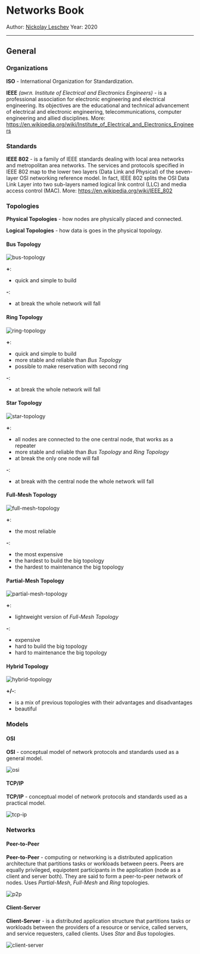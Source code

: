 # Networks Book

Author: [Nickolay Leschev](https://github.com/DeMysteriisMundi)
Year: 2020

---

## General

### Organizations

**ISO** - International Organization for Standardization. 

**IEEE** *(англ. Institute of Electrical and Electronics Engineers)* - is a professional association for electronic engineering and electrical engineering. Its objectives are the educational and technical advancement of electrical and electronic engineering, telecommunications, computer engineering and allied disciplines.
More: https://en.wikipedia.org/wiki/Institute_of_Electrical_and_Electronics_Engineers

### Standards

**IEEE 802** - is a family of IEEE standards dealing with local area networks and metropolitan area networks. The services and protocols specified in IEEE 802 map to the lower two layers (Data Link and Physical) of the seven-layer OSI networking reference model. In fact, IEEE 802 splits the OSI Data Link Layer into two sub-layers named logical link control (LLC) and media access control (MAC).
More: https://en.wikipedia.org/wiki/IEEE_802

### Topologies

**Physical Topologies** - how nodes are physically placed and connected.

**Logical Topologies** - how data is goes in the physical topology.

#### Bus Topology

![bus-topology](images/topologies/bus-topology.jpg)

**+**:

- quick and simple to build

**-**:

- at break the whole network will fall

#### Ring Topology

![ring-topology](images/topologies/ring-topology.jpg)

**+**:

- quick and simple to build
- more stable and reliable than *Bus Topology*
- possible to make reservation with second ring

**-**:

- at break the whole network will fall

#### Star Topology

![star-topology](images/topologies/star-topology.jpg)



**+**:

- all nodes are connected to the one central node, that works as a repeater 
- more stable and reliable than *Bus Topology* and *Ring Topology*
- at break the only one node will fall

**-**:

- at break with the central node the whole network will fall

#### Full-Mesh Topology

![full-mesh-topology](images/topologies/full-mesh-topology.jpg)

**+**:

- the most reliable

**-**:

- the most expensive
- the hardest to build the big topology
- the hardest to maintenance the big topology

#### Partial-Mesh Topology

![partial-mesh-topology](images/topologies/partial-mesh-topology.jpg)

**+**:

- lightweight version of *Full-Mesh Topology*

**-**:

- expensive
- hard to build the big topology
- hard to maintenance the big topology

#### Hybrid Topology

![hybrid-topology](images/topologies/hybrid-topology.jpg)

**+/-**:

- is a mix of previous topologies with their advantages and disadvantages
- beautiful

### Models

#### OSI

**OSI** - conceptual model of network protocols and standards used as a general model.

![osi](images/models/osi.png)

#### TCP/IP

**TCP/IP** - conceptual model of network protocols and standards used as a practical model.

![tcp-ip](images/models/tcp-ip.jpg)

### Networks

#### Peer-to-Peer

**Peer-to-Peer** - computing or networking is a distributed application architecture that partitions tasks or workloads between peers. Peers are equally privileged, equipotent participants in the application (node as a client and server both). They are said to form a peer-to-peer network of nodes. Uses *Partial-Mesh*, *Full-Mesh* and *Ring* topologies.

![p2p](images/networks/p2p.jpg)

#### Client-Server

**Client-Server** - is a distributed application structure that partitions tasks or workloads between the providers of a resource or service, called servers, and service requesters, called clients. Uses *Star* and *Bus* topologies.

![client-server](images/networks/client-server.jpg)

